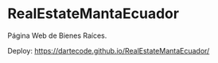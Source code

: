 # RealEstateMantaEcuador

Página Web de Bienes Raíces.

Deploy: https://dartecode.github.io/RealEstateMantaEcuador/
